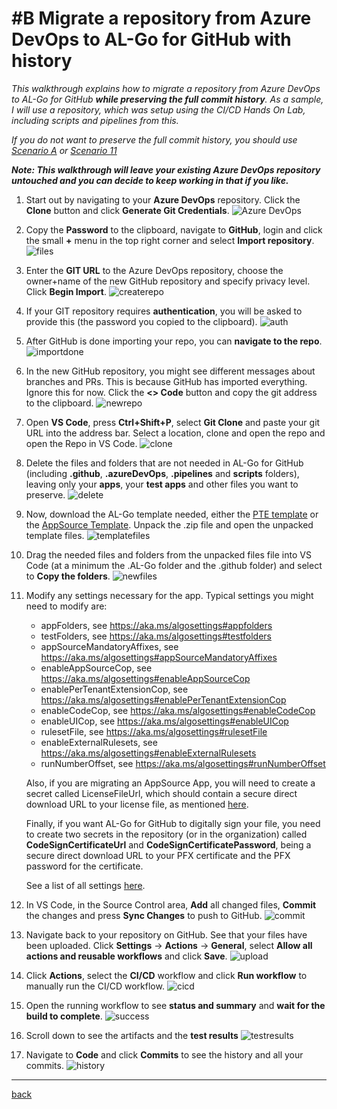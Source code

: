 # #B Migrate a repository from Azure DevOps to AL-Go for GitHub with history
*This walkthrough explains how to migrate a repository from Azure DevOps to AL-Go for GitHub **while preserving the full commit history**. As a sample, I will use a repository, which was setup using the CI/CD Hands On Lab, including scripts and pipelines from this.*

*If you do not want to preserve the full commit history, you should use [Scenario A](MigrateFromAzureDevOpsWithoutHistory.md) or [Scenario 11](SetupCiCdForExistingAppSourceApp.md)*

***Note: This walkthrough will leave your existing Azure DevOps repository untouched and you can decide to keep working in that if you like.***

1. Start out by navigating to your **Azure DevOps** repository. Click the **Clone** button and click **Generate Git Credentials**.
![Azure DevOps](https://github.com/microsoft/AL-Go/assets/10775043/59b623eb-56da-4821-8869-b27a34954597)
1. Copy the **Password** to the clipboard, navigate to **GitHub**, login and click the small **+** menu in the top right corner and select **Import repository**.
![files](https://github.com/microsoft/AL-Go/assets/10775043/9b8eb461-e03a-4c77-b0d2-be5bbb2ea25b)
1. Enter the **GIT URL** to the Azure DevOps repository, choose the owner+name of the new GitHub repository and specify privacy level. Click **Begin Import**.
![createrepo](https://github.com/microsoft/AL-Go/assets/10775043/2f94e677-f713-4771-953a-16d7f1a8a0aa)
1. If your GIT repository requires **authentication**, you will be asked to provide this (the password you copied to the clipboard).
![auth](https://github.com/microsoft/AL-Go/assets/10775043/a3c16e8d-0ae4-43c0-99d1-4df57acf8551)
1. After GitHub is done importing your repo, you can **navigate to the repo**.
![importdone](https://github.com/microsoft/AL-Go/assets/10775043/7f7a6d5a-4d3b-4e47-8ac2-426dfd1a3c39)
1. In the new GitHub repository, you might see different messages about branches and PRs. This is because GitHub has imported everything. Ignore this for now. Click the **<> Code** button and copy the git address to the clipboard.
![newrepo](https://github.com/microsoft/AL-Go/assets/10775043/2089bcc3-8aa3-4582-be9d-3ce77364198a)
1. Open **VS Code**, press **Ctrl+Shift+P**, select **Git Clone** and paste your git URL into the address bar. Select a location, clone and open the repo and open the Repo in VS Code.
![clone](https://github.com/microsoft/AL-Go/assets/10775043/4d91c31d-1aee-4fad-990e-73a075e69026)
1. Delete the files and folders that are not needed in AL-Go for GitHub (including **.github**, **.azureDevOps**, **.pipelines** and **scripts** folders), leaving only your **apps**, your **test apps** and other files you want to preserve.
![delete](https://github.com/microsoft/AL-Go/assets/10775043/e8d21772-30dc-448a-8892-92a66c7c36e6)
1. Now, download the AL-Go template needed, either the [PTE template](https://github.com/microsoft/AL-Go-PTE/archive/refs/heads/main.zip) or the [AppSource Template](https://github.com/microsoft/AL-Go-AppSource/archive/refs/heads/main.zip). Unpack the .zip file and open the unpacked template files.
![templatefiles](https://github.com/microsoft/AL-Go/assets/10775043/7539c845-b696-4347-8b2f-d51d6be2ebfa)
1. Drag the needed files and folders from the unpacked files file into VS Code (at a minimum the .AL-Go folder and the .github folder) and select to **Copy the folders**.
![newfiles](https://github.com/microsoft/AL-Go/assets/10775043/edd24801-73cd-4ad4-9fc6-5d2cd80ac6c8)
1. Modify any settings necessary for the app. Typical settings you might need to modify are:
    - appFolders, see https://aka.ms/algosettings#appfolders
    - testFolders, see https://aka.ms/algosettings#testfolders
    - appSourceMandatoryAffixes, see https://aka.ms/algosettings#appSourceMandatoryAffixes
    - enableAppSourceCop, see https://aka.ms/algosettings#enableAppSourceCop
    - enablePerTenantExtensionCop, see https://aka.ms/algosettings#enablePerTenantExtensionCop
    - enableCodeCop, see https://aka.ms/algosettings#enableCodeCop
    - enableUICop, see https://aka.ms/algosettings#enableUICop
    - rulesetFile, see https://aka.ms/algosettings#rulesetFile
    - enableExternalRulesets, see https://aka.ms/algosettings#enableExternalRulesets
    - runNumberOffset, see https://aka.ms/algosettings#runNumberOffset

    Also, if you are migrating an AppSource App, you will need to create a secret called LicenseFileUrl, which should contain a secure direct download URL to your license file, as mentioned [here](SetupCiCdForExistingAppSourceApp.md).

    Finally, if you want AL-Go for GitHub to digitally sign your file, you need to create two secrets in the repository (or in the organization) called **CodeSignCertificateUrl** and **CodeSignCertificatePassword**, being a secure direct download URL to your PFX certificate and the PFX password for the certificate.

    See a list of all settings [here](settings.md).

1. In VS Code, in the Source Control area, **Add** all changed files, **Commit** the changes and press **Sync Changes** to push to GitHub.
![commit](https://github.com/microsoft/AL-Go/assets/10775043/55afdd6f-e401-4542-9029-652f5ce7a3e9)
1. Navigate back to your repository on GitHub. See that your files have been uploaded. Click **Settings** -> **Actions** -> **General**, select **Allow all actions and reusable workflows** and click **Save**.
![upload](https://github.com/microsoft/AL-Go/assets/10775043/4f717190-5e5f-45e9-a187-186ac45be590)
1. Click **Actions**, select the **CI/CD** workflow and click **Run workflow** to manually run the CI/CD workflow.
![cicd](https://github.com/microsoft/AL-Go/assets/10775043/ec7f76b1-2eb9-42fe-91a3-c0170c796d3c)
1. Open the running workflow to see **status and summary** and **wait for the build to complete**.
![success](https://github.com/microsoft/AL-Go/assets/10775043/8a1fcd6d-0a8d-4bbc-bb97-51a4c48e537a)
1. Scroll down to see the artifacts and the **test results**
![testresults](https://github.com/microsoft/AL-Go/assets/10775043/7267a1a7-7afe-495f-8100-474fb8db9499)
1. Navigate to **Code** and click **Commits** to see the history and all your commits.
![history](https://github.com/microsoft/AL-Go/assets/10775043/c10ea3b3-2b1b-486d-9727-6b91b7bc3834)

---
[back](../README.md)
